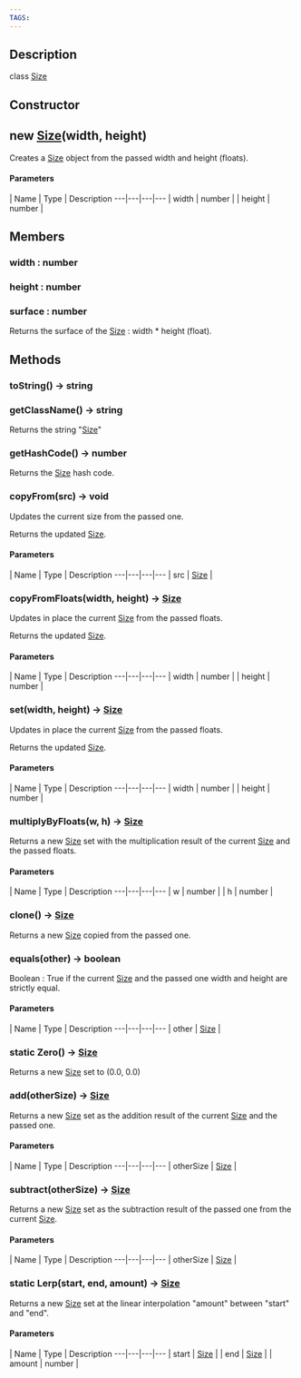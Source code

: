 ```yaml
---
TAGS:
---
```

## Description

class [Size](/classes/3.1/Size)



## Constructor

## new [Size](/classes/3.1/Size)(width, height)

Creates a [Size](/classes/3.1/Size) object from the passed width and height (floats).

#### Parameters
 | Name | Type | Description
---|---|---|---
 | width | number | 
 | height | number | 
## Members

### width : number


### height : number


### surface : number

Returns the surface of the [Size](/classes/3.1/Size) : width * height (float).
## Methods

### toString() &rarr; string


### getClassName() &rarr; string

Returns the string "[Size](/classes/3.1/Size)"
### getHashCode() &rarr; number

Returns the [Size](/classes/3.1/Size) hash code.
### copyFrom(src) &rarr; void

Updates the current size from the passed one.

Returns the updated [Size](/classes/3.1/Size).

#### Parameters
 | Name | Type | Description
---|---|---|---
 | src | [Size](/classes/3.1/Size) | 

### copyFromFloats(width, height) &rarr; [Size](/classes/3.1/Size)

Updates in place the current [Size](/classes/3.1/Size) from the passed floats.

Returns the updated [Size](/classes/3.1/Size).

#### Parameters
 | Name | Type | Description
---|---|---|---
 | width | number | 
 | height | number | 
### set(width, height) &rarr; [Size](/classes/3.1/Size)

Updates in place the current [Size](/classes/3.1/Size) from the passed floats.

Returns the updated [Size](/classes/3.1/Size).

#### Parameters
 | Name | Type | Description
---|---|---|---
 | width | number | 
 | height | number | 
### multiplyByFloats(w, h) &rarr; [Size](/classes/3.1/Size)

Returns a new [Size](/classes/3.1/Size) set with the multiplication result of the current [Size](/classes/3.1/Size) and the passed floats.

#### Parameters
 | Name | Type | Description
---|---|---|---
 | w | number | 
 | h | number | 
### clone() &rarr; [Size](/classes/3.1/Size)

Returns a new [Size](/classes/3.1/Size) copied from the passed one.
### equals(other) &rarr; boolean

Boolean : True if the current [Size](/classes/3.1/Size) and the passed one width and height are strictly equal.

#### Parameters
 | Name | Type | Description
---|---|---|---
 | other | [Size](/classes/3.1/Size) | 

### static Zero() &rarr; [Size](/classes/3.1/Size)

Returns a new [Size](/classes/3.1/Size) set to (0.0, 0.0)
### add(otherSize) &rarr; [Size](/classes/3.1/Size)

Returns a new [Size](/classes/3.1/Size) set as the addition result of the current [Size](/classes/3.1/Size) and the passed one.

#### Parameters
 | Name | Type | Description
---|---|---|---
 | otherSize | [Size](/classes/3.1/Size) | 

### subtract(otherSize) &rarr; [Size](/classes/3.1/Size)

Returns a new [Size](/classes/3.1/Size) set as the subtraction result of  the passed one from the current [Size](/classes/3.1/Size).

#### Parameters
 | Name | Type | Description
---|---|---|---
 | otherSize | [Size](/classes/3.1/Size) | 

### static Lerp(start, end, amount) &rarr; [Size](/classes/3.1/Size)

Returns a new [Size](/classes/3.1/Size) set at the linear interpolation "amount" between "start" and "end".

#### Parameters
 | Name | Type | Description
---|---|---|---
 | start | [Size](/classes/3.1/Size) | 
 | end | [Size](/classes/3.1/Size) | 
 | amount | number | 
